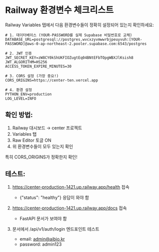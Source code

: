 # Railway 환경변수 체크리스트

Railway Variables 탭에서 다음 환경변수들이 정확히 설정되어 있는지 확인하세요:

```env
# 1. 데이터베이스 (YOUR-PASSWORD를 실제 Supabase 비밀번호로 교체)
DATABASE_URL=postgresql://postgres.wvcxzyvmwwrbjpeuyvuh:[YOUR-PASSWORD]@aws-0-ap-northeast-2.pooler.supabase.com:6543/postgres

# 2. JWT 인증
JWT_SECRET_KEY=zW8CY0kShUKFIOZugtEq04BNtEFbTOpgWBXJlKsish8
JWT_ALGORITHM=HS256
ACCESS_TOKEN_EXPIRE_MINUTES=30

# 3. CORS 설정 (가장 중요!)
CORS_ORIGINS=https://center-ten.vercel.app

# 4. 환경 설정
PYTHON_ENV=production
LOG_LEVEL=INFO
```

## 확인 방법:

1. Railway 대시보드 → center 프로젝트
2. Variables 탭
3. Raw Editor 토글 ON
4. 위 환경변수들이 모두 있는지 확인

특히 CORS_ORIGINS가 정확한지 확인!

## 테스트:

1. https://center-production-1421.up.railway.app/health 접속
   - {"status": "healthy"} 응답이 와야 함

2. https://center-production-1421.up.railway.app/docs 접속
   - FastAPI 문서가 보여야 함

3. 문서에서 /api/v1/auth/login 엔드포인트 테스트
   - email: admin@aibio.kr
   - password: admin123